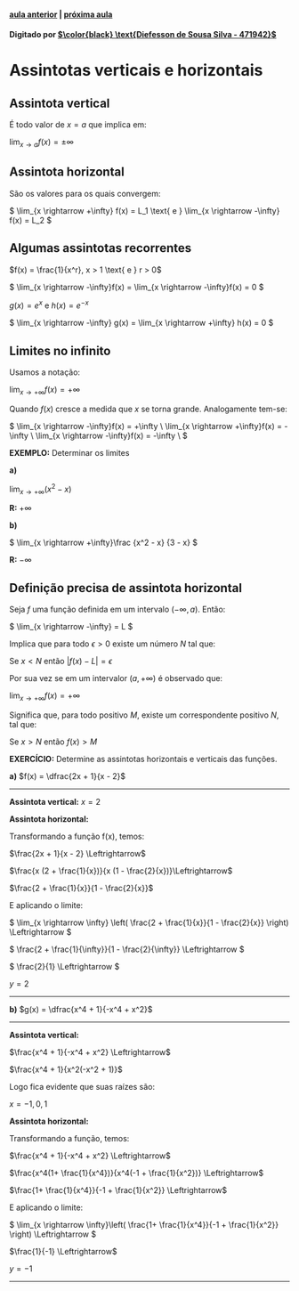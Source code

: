 ﻿ <script>
  MathJax = {
    tex: {inlineMath: [['$', '$'], ['\\(', '\\)']]}
  };
  </script>
  <script id="MathJax-script" async src="https://cdn.jsdelivr.net/npm/mathjax@3/es5/tex-chtml.js"></script>
  
   <script src="https://cdn.jsdelivr.net/npm/mermaid@8.4.0/dist/mermaid.min.js"></script>
 <script>mermaid.initialize({startOnLoad:true});</script>

#### [aula anterior](./18-09-19-continuidade-de-funcoes.html) | [próxima aula](24-09-19-derivadas-e-taxa-de-variacao.html)

#### Digitado por [$\color{black} \text{Diefesson de Sousa Silva - 471942}$](mailto://diefesson.so@gmail.com)

# Assintotas verticais e horizontais

## Assintota vertical

É todo valor de $x = a$ que implica em:

$\lim_{x \rightarrow a} f(x) = \pm \infty$

## Assintota horizontal

São os valores para os quais convergem:

$
\lim_{x \rightarrow +\infty} f(x) = L_1
\text{ e }
\lim_{x \rightarrow -\infty} f(x) = L_2
$

## Algumas assintotas recorrentes

$f(x) = \frac{1}{x^r}, x > 1 \text{ e } r > 0$

$
\lim_{x \rightarrow -\infty}f(x) = \lim_{x \rightarrow -\infty}f(x) = 0
$

$g(x) = e^x \text{ e } h(x) = e^{-x}$

$
\lim_{x \rightarrow -\infty} g(x) =
\lim_{x \rightarrow +\infty} h(x)  = 0
$

## Limites no infinito

Usamos a notação:

$\lim_{x \rightarrow +\infty}f(x) = +\infty$

Quando $f(x)$ cresce a medida que $x$ se torna grande. Analogamente tem-se:

$
\lim_{x \rightarrow -\infty}f(x) = +\infty \\
\lim_{x \rightarrow +\infty}f(x) = -\infty \\
\lim_{x \rightarrow -\infty}f(x) = -\infty \\
$

**EXEMPLO:** Determinar os limites

**a)**

$\lim_{x \rightarrow +\infty}(x^2 - x)$

**R:** $+\infty$

**b)**

$
\lim_{x \rightarrow +\infty}\frac
{x^2 - x}
{3 - x}
$

**R:** $-\infty$

## Definição precisa de assintota horizontal

Seja $f$ uma função definida em um intervalo $(-\infty, a)$. Então:

$
\lim_{x \rightarrow -\infty} = L
$

Implica que para todo $\epsilon > 0$ existe um número $N$ tal que:

Se $x < N$ então $|f(x) - L| = \epsilon$

Por sua vez se em um intervalor $(a, +\infty)$ é observado que:

$\lim_{x \rightarrow +\infty} f(x) = +\infty$

Significa que, para todo positivo $M$, existe um correspondente positivo $N$, tal que:

Se $x > N$ então $f(x) > M$

**EXERCÍCIO:** Determine as assintotas horizontais e verticais das funções.

**a)** $f(x) = \dfrac{2x + 1}{x - 2}$

---

**Assintota vertical:** $x=2$

**Assintota horizontal:**

Transformando a função f(x), temos:

$\frac{2x + 1}{x - 2} \Leftrightarrow$

$\frac{x (2 + \frac{1}{x})}{x (1 - \frac{2}{x})}\Leftrightarrow$

$\frac{2 + \frac{1}{x}}{1 - \frac{2}{x}}$

E aplicando o limite:

$
\lim_{x \rightarrow \infty} \left( \frac{2 + \frac{1}{x}}{1 - \frac{2}{x}} \right) \Leftrightarrow
$

$
\frac{2 + \frac{1}{\infty}}{1 - \frac{2}{\infty}} \Leftrightarrow
$

$
\frac{2}{1} \Leftrightarrow
$

$y=2$

---

**b)** $g(x) = \dfrac{x^4 + 1}{-x^4 + x^2}$

---

**Assintota vertical:**

$\frac{x^4 + 1}{-x^4 + x^2} \Leftrightarrow$

$\frac{x^4 + 1}{x^2(-x^2 + 1)}$

Logo fica evidente que suas raízes são:

$x = -1, 0, 1$

**Assintota horizontal:**

Transformando a função, temos:

$\frac{x^4 + 1}{-x^4 + x^2} \Leftrightarrow$

$\frac{x^4(1+ \frac{1}{x^4})}{x^4(-1 + \frac{1}{x^2})} \Leftrightarrow$

$\frac{1+ \frac{1}{x^4}}{-1 + \frac{1}{x^2}} \Leftrightarrow$

E aplicando o limite:

$
\lim_{x \rightarrow \infty}\left(
\frac{1+ \frac{1}{x^4}}{-1 + \frac{1}{x^2}}
\right) \Leftrightarrow
$

$\frac{1}{-1} \Leftrightarrow$

$y = -1$

---
